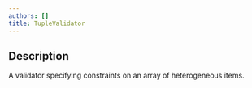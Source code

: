 ```yaml
---
authors: []
title: TupleValidator
---
```


## Description

A validator specifying constraints on an array of heterogeneous items.
